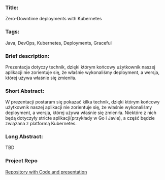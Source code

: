 ### Title:
Zero-Downtime deployments with Kubernetes

### Tags:
Java, DevOps, Kubernetes, Deployments, Graceful

### Brief description:
Prezentacja dotyczy technik, dzięki którym końcowy użytkownik naszej aplikacji nie zorientuje się, że właśnie wykonaliśmy deployment, a wersja, której używa właśnie się zmieniła.

### Short Abstract:
W prezentacji postaram się pokazać kilka technik, dzięki którym końcowy użytkownik naszej aplikacji nie zorientuje się, że właśnie wykonaliśmy deployment, a wersja, której używa właśnie się zmieniła. Niektóre z nich będą dotyczyły stricte aplikacji(przykłady w Go i Javie), a część będzie związana z platformą Kubernetes.

### Long Abstract:
TBD

### Project Repo
[Repository with Code and presentation](https://github.com/mateuszdyminski/zero)